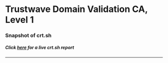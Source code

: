 # Trustwave Domain Validation CA, Level 1
### Snapshot of crt.sh
##### Click [here](https://crt.sh/?q=4613EC4B06B769CBB58DFE5492141D6AC07704823DE25F1072317C2D540B9272) for a live crt.sh report

---
